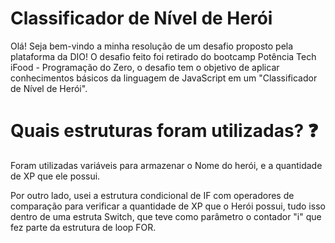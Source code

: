 # Classificador de Nível de Herói

Olá! Seja bem-vindo a minha resolução de um desafio proposto pela plataforma da DIO!
O desafio feito foi retirado do bootcamp Potência Tech iFood - Programação do Zero, o desafio tem o objetivo de aplicar conhecimentos básicos da linguagem de JavaScript em um "Classificador de Nível de Herói".

# Quais estruturas foram utilizadas? ❓

Foram utilizadas variáveis para armazenar o Nome do herói, e a quantidade de XP que ele possui.

Por outro lado, usei a estrutura condicional de IF com operadores de comparação para verificar a quantidade de XP que o Herói possui, tudo isso dentro de uma estruta Switch, que teve como parâmetro o contador "i" que fez parte da estrutura de loop FOR.